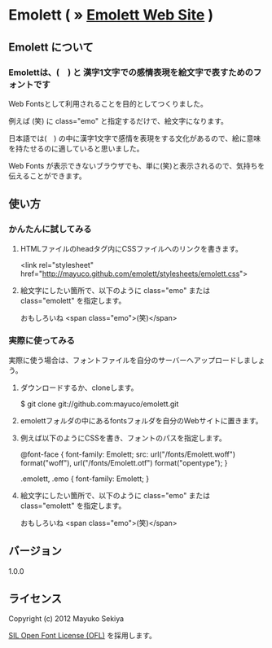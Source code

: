 # Emolett ( » [Emolett Web Site](http://mayuco.github.com/emolett/) )

## Emolett について

### Emolettは、(　) と 漢字1文字での感情表現を絵文字で表すためのフォントです

Web Fontsとして利用されることを目的としてつくりました。

例えば (笑) に class="emo" と指定するだけで、絵文字になります。

日本語では(　) の中に漢字1文字で感情を表現をする文化があるので、絵に意味を持たせるのに適していると思いました。

Web Fonts が表示できないブラウザでも、単に(笑)と表示されるので、気持ちを伝えることができます。

## 使い方

### かんたんに試してみる

1. HTMLファイルのheadタグ内にCSSファイルへのリンクを書きます。

    &lt;link rel="stylesheet" href="http://mayuco.github.com/emolett/stylesheets/emolett.css"&gt;

2. 絵文字にしたい箇所で、以下のように class="emo" または class="emolett" を指定します。

    おもしろいね &lt;span class="emo"&gt;(笑)&lt;/span&gt;

### 実際に使ってみる

実際に使う場合は、フォントファイルを自分のサーバーへアップロードしましょう。

1. ダウンロードするか、cloneします。

    $ git clone git://github.com:mayuco/emolett.git

2. emolettフォルダの中にあるfontsフォルダを自分のWebサイトに置きます。

3. 例えば以下のようにCSSを書き、フォントのパスを指定します。

    @font-face {
        font-family: Emolett;
        src: url("/fonts/Emolett.woff") format("woff"),
        url("/fonts/Emolett.otf") format("opentype");
    }
    
    .emolett,
    .emo {
        font-family: Emolett;
    }

4. 絵文字にしたい箇所で、以下のように class="emo" または class="emolett" を指定します。

    おもしろいね &lt;span class="emo"&gt;(笑)&lt;/span&gt;

## バージョン

1.0.0

## ライセンス

Copyright (c) 2012 Mayuko Sekiya

[SIL Open Font License (OFL)](http://scripts.sil.org/cms/scripts/page.php?site_id=nrsi&id=OFL) を採用します。
